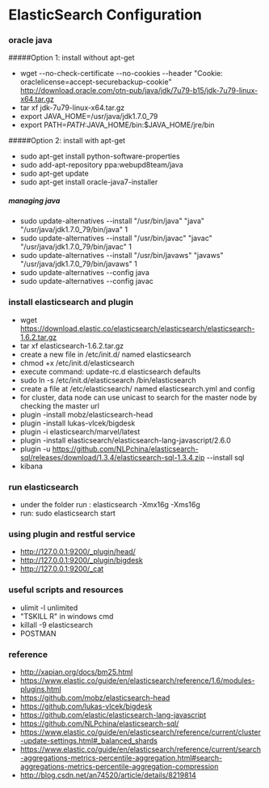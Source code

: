 ElasticSearch Configuration
================
### oracle java
#####Option 1: install without apt-get
- wget --no-check-certificate --no-cookies --header "Cookie: oraclelicense=accept-securebackup-cookie" http://download.oracle.com/otn-pub/java/jdk/7u79-b15/jdk-7u79-linux-x64.tar.gz
- tar xf jdk-7u79-linux-x64.tar.gz
- export JAVA_HOME=/usr/java/jdk1.7.0_79
- export PATH=$PATH:$JAVA_HOME/bin:$JAVA_HOME/jre/bin

#####Option 2: install with apt-get
- sudo apt-get install python-software-properties
- sudo add-apt-repository ppa:webupd8team/java
- sudo apt-get update
- sudo apt-get install oracle-java7-installer

##### managing java
- sudo update-alternatives --install "/usr/bin/java" "java" "/usr/java/jdk1.7.0_79/bin/java" 1
- sudo update-alternatives --install "/usr/bin/javac" "javac" "/usr/java/jdk1.7.0_79/bin/javac" 1
- sudo update-alternatives --install "/usr/bin/javaws" "javaws" "/usr/java/jdk1.7.0_79/bin/javaws" 1
- sudo update-alternatives --config java
- sudo update-alternatives --config javac

### install elasticsearch and plugin
- wget https://download.elastic.co/elasticsearch/elasticsearch/elasticsearch-1.6.2.tar.gz
- tar xf elasticsearch-1.6.2.tar.gz
- create a new file in /etc/init.d/ named elasticsearch
- chmod +x /etc/init.d/elasticsearch
- execute command: update-rc.d elasticsearch defaults
- sudo ln -s /etc/init.d/elasticsearch /bin/elasticsearch
- create a file at /etc/elasticsearch/ named elasticsearch.yml and config
- for cluster, data node can use unicast to search for the master node by checking the master url
- plugin -install mobz/elasticsearch-head
- plugin -install lukas-vlcek/bigdesk
- plugin -i elasticsearch/marvel/latest
- plugin -install elasticsearch/elasticsearch-lang-javascript/2.6.0
- plugin -u https://github.com/NLPchina/elasticsearch-sql/releases/download/1.3.4/elasticsearch-sql-1.3.4.zip --install sql
- kibana

### run elasticsearch
- under the folder run : elasticsearch -Xmx16g -Xms16g
- run: sudo elasticsearch start

### using plugin and restful service
- http://127.0.0.1:9200/_plugin/head/
- http://127.0.0.1:9200/_plugin/bigdesk
- http://127.0.0.1:9200/_cat

### useful scripts and resources
- ulimit -l unlimited
- "TSKILL R" in windows cmd
- killall -9 elasticsearch
- POSTMAN

### reference
- http://xapian.org/docs/bm25.html
- https://www.elastic.co/guide/en/elasticsearch/reference/1.6/modules-plugins.html
- https://github.com/mobz/elasticsearch-head
- https://github.com/lukas-vlcek/bigdesk
- https://github.com/elastic/elasticsearch-lang-javascript
- https://github.com/NLPchina/elasticsearch-sql/
- https://www.elastic.co/guide/en/elasticsearch/reference/current/cluster-update-settings.html#_balanced_shards
- https://www.elastic.co/guide/en/elasticsearch/reference/current/search-aggregations-metrics-percentile-aggregation.html#search-aggregations-metrics-percentile-aggregation-compression
- http://blog.csdn.net/an74520/article/details/8219814
